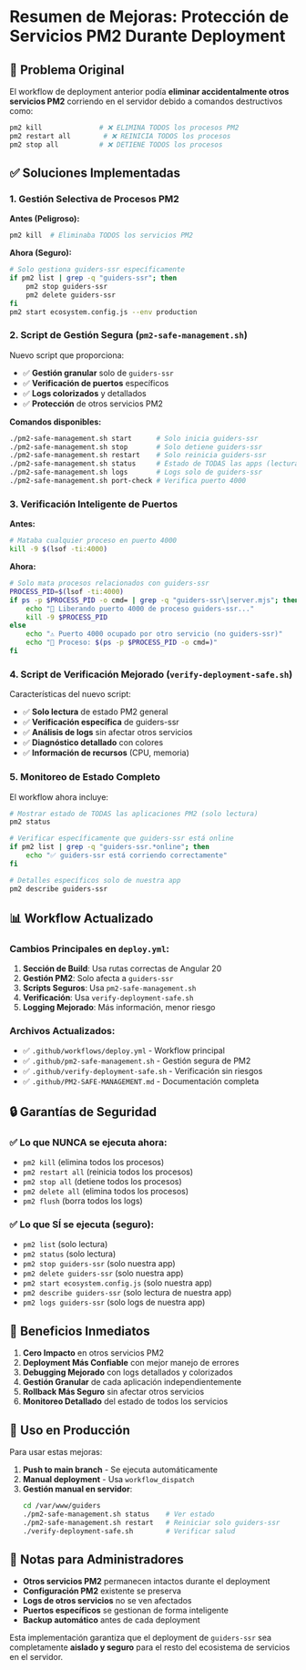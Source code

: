 # Resumen de Mejoras: Protección de Servicios PM2 Durante Deployment

## 🚨 Problema Original

El workflow de deployment anterior podía **eliminar accidentalmente otros servicios PM2** corriendo en el servidor debido a comandos destructivos como:

```bash
pm2 kill              # ❌ ELIMINA TODOS los procesos PM2
pm2 restart all        # ❌ REINICIA TODOS los procesos
pm2 stop all          # ❌ DETIENE TODOS los procesos
```

## ✅ Soluciones Implementadas

### 1. **Gestión Selectiva de Procesos PM2**

**Antes (Peligroso):**
```bash
pm2 kill  # Eliminaba TODOS los servicios PM2
```

**Ahora (Seguro):**
```bash
# Solo gestiona guiders-ssr específicamente
if pm2 list | grep -q "guiders-ssr"; then
    pm2 stop guiders-ssr
    pm2 delete guiders-ssr
fi
pm2 start ecosystem.config.js --env production
```

### 2. **Script de Gestión Segura (`pm2-safe-management.sh`)**

Nuevo script que proporciona:
- ✅ **Gestión granular** solo de `guiders-ssr`
- ✅ **Verificación de puertos** específicos
- ✅ **Logs colorizados** y detallados
- ✅ **Protección** de otros servicios PM2

**Comandos disponibles:**
```bash
./pm2-safe-management.sh start      # Solo inicia guiders-ssr
./pm2-safe-management.sh stop       # Solo detiene guiders-ssr
./pm2-safe-management.sh restart    # Solo reinicia guiders-ssr
./pm2-safe-management.sh status     # Estado de TODAS las apps (lectura)
./pm2-safe-management.sh logs       # Logs solo de guiders-ssr
./pm2-safe-management.sh port-check # Verifica puerto 4000
```

### 3. **Verificación Inteligente de Puertos**

**Antes:**
```bash
# Mataba cualquier proceso en puerto 4000
kill -9 $(lsof -ti:4000)
```

**Ahora:**
```bash
# Solo mata procesos relacionados con guiders-ssr
PROCESS_PID=$(lsof -ti:4000)
if ps -p $PROCESS_PID -o cmd= | grep -q "guiders-ssr\|server.mjs"; then
    echo "🔄 Liberando puerto 4000 de proceso guiders-ssr..."
    kill -9 $PROCESS_PID
else
    echo "⚠️ Puerto 4000 ocupado por otro servicio (no guiders-ssr)"
    echo "📝 Proceso: $(ps -p $PROCESS_PID -o cmd=)"
fi
```

### 4. **Script de Verificación Mejorado (`verify-deployment-safe.sh`)**

Características del nuevo script:
- ✅ **Solo lectura** de estado PM2 general
- ✅ **Verificación específica** de guiders-ssr
- ✅ **Análisis de logs** sin afectar otros servicios
- ✅ **Diagnóstico detallado** con colores
- ✅ **Información de recursos** (CPU, memoria)

### 5. **Monitoreo de Estado Completo**

El workflow ahora incluye:
```bash
# Mostrar estado de TODAS las aplicaciones PM2 (solo lectura)
pm2 status

# Verificar específicamente que guiders-ssr está online
if pm2 list | grep -q "guiders-ssr.*online"; then
    echo "✅ guiders-ssr está corriendo correctamente"
fi

# Detalles específicos solo de nuestra app
pm2 describe guiders-ssr
```

## 📊 Workflow Actualizado

### Cambios Principales en `deploy.yml`:

1. **Sección de Build**: Usa rutas correctas de Angular 20
2. **Gestión PM2**: Solo afecta a `guiders-ssr`
3. **Scripts Seguros**: Usa `pm2-safe-management.sh`
4. **Verificación**: Usa `verify-deployment-safe.sh`
5. **Logging Mejorado**: Más información, menor riesgo

### Archivos Actualizados:

- ✅ `.github/workflows/deploy.yml` - Workflow principal
- ✅ `.github/pm2-safe-management.sh` - Gestión segura de PM2
- ✅ `.github/verify-deployment-safe.sh` - Verificación sin riesgos
- ✅ `.github/PM2-SAFE-MANAGEMENT.md` - Documentación completa

## 🔒 Garantías de Seguridad

### ✅ Lo que NUNCA se ejecuta ahora:
- `pm2 kill` (elimina todos los procesos)
- `pm2 restart all` (reinicia todos los procesos)
- `pm2 stop all` (detiene todos los procesos)
- `pm2 delete all` (elimina todos los procesos)
- `pm2 flush` (borra todos los logs)

### ✅ Lo que SÍ se ejecuta (seguro):
- `pm2 list` (solo lectura)
- `pm2 status` (solo lectura)
- `pm2 stop guiders-ssr` (solo nuestra app)
- `pm2 delete guiders-ssr` (solo nuestra app)
- `pm2 start ecosystem.config.js` (solo nuestra app)
- `pm2 describe guiders-ssr` (solo lectura de nuestra app)
- `pm2 logs guiders-ssr` (solo logs de nuestra app)

## 🎯 Beneficios Inmediatos

1. **Cero Impacto** en otros servicios PM2
2. **Deployment Más Confiable** con mejor manejo de errores
3. **Debugging Mejorado** con logs detallados y colorizados
4. **Gestión Granular** de cada aplicación independientemente
5. **Rollback Más Seguro** sin afectar otros servicios
6. **Monitoreo Detallado** del estado de todos los servicios

## 🚀 Uso en Producción

Para usar estas mejoras:

1. **Push to main branch** - Se ejecuta automáticamente
2. **Manual deployment** - Usa `workflow_dispatch`
3. **Gestión manual en servidor**:
   ```bash
   cd /var/www/guiders
   ./pm2-safe-management.sh status    # Ver estado
   ./pm2-safe-management.sh restart   # Reiniciar solo guiders-ssr
   ./verify-deployment-safe.sh        # Verificar salud
   ```

## 📝 Notas para Administradores

- **Otros servicios PM2** permanecen intactos durante el deployment
- **Configuración PM2** existente se preserva
- **Logs de otros servicios** no se ven afectados
- **Puertos específicos** se gestionan de forma inteligente
- **Backup automático** antes de cada deployment

Esta implementación garantiza que el deployment de `guiders-ssr` sea completamente **aislado y seguro** para el resto del ecosistema de servicios en el servidor.
